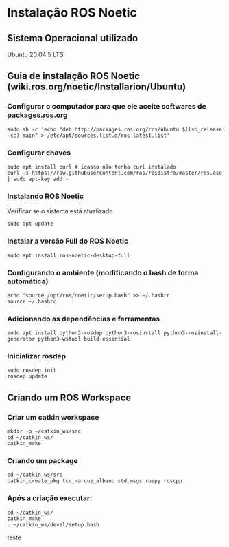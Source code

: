 # Instalação ROS Noetic

## Sistema Operacional utilizado
Ubuntu 20.04.5 LTS

## Guia de instalação ROS Noetic (wiki.ros.org/noetic/Installarion/Ubuntu)

### Configurar o computador para que ele aceite softwares de packages.ros.org

```
sudo sh -c 'echo "deb http://packages.ros.org/ros/ubuntu $(lsb_release -sc) main" > /etc/apt/sources.list.d/ros-latest.list'
```

### Configurar chaves
```
sudo apt install curl # icasso não tenha curl instalado
curl -s https://raw.githubusercontent.com/ros/rosdistro/master/ros.asc | sudo apt-key add -	
```

### Instalando ROS Noetic
Verificar se o sistema está atualizado
```
sudo apt update
```	

### Instalar a versão Full do ROS Noetic
```
sudo apt install ros-noetic-desktop-full
```

### Configurando o ambiente (modificando o bash de forma automática)	
```
echo "source /opt/ros/noetic/setup.bash" >> ~/.bashrc
source ~/.bashrc
```

### Adicionando as dependências e ferramentas 
```
sudo apt install python3-rosdep python3-rosinstall python3-rosinstall-generator python3-wstool build-essential
```	
### Inicializar rosdep
```
sudo rosdep init
rosdep update
```

## Criando um ROS Workspace
### Criar um catkin workspace
```
mkdir -p ~/catkin_ws/src
cd ~/catkin_ws/		
catkin_make
```		

### Criando um package
```
cd ~/catkin_ws/src
catkin_create_pkg tcc_marcus_albano std_msgs rospy roscpp
```

### Após a criação executar:
```
cd ~/catkin_ws/ 		
catkin_make
. ~/catkin_ws/devel/setup.bash
```

teste
